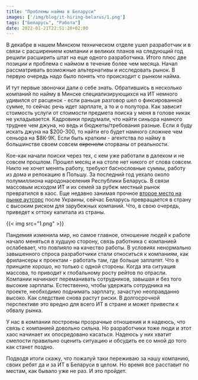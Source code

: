 ```yaml
---
title: "Проблемы найма в Беларуси"
images: ['/img/blog/it-hiring-belarus/1.png']
tags: ["Беларусь", "Работа"]
date: 2022-01-21T22:51:20+02:00
---
```


В декабре в нашем Минском техническом отделе ушел разработчик и в связи с расширением компании и великих планов на
следующий год решили расширить штат на еще одного разработчика. Итого плюс две позиции и проблема с наймом в течение
более чем месяца. Начал рассматривать возможные альтернативы и исследовать рынок. В первую очередь надо было понять что
происходит с рынком найма.

<!--more-->

И тут первые звоночки дали о себе знать. Обратившись в несколько компаний по найму в Минске специализирующихся на ИТ
немного удивился от расценок - если раньше разговор шел о фиксированной сумме, то сейчас речь идет зарплате, а то и о
полутора. Как зависит стоимость услуги от стоимости предмета поиска у меня в голове никак не укладывается. Кадровики
придумали, что найти синьора намного труднее чем джуна, но ведь и бюджеты/требования разные. Если я буду искать джуна на
$200-300, то найти его будет намного сложнее чем сеньора на $8К-9К. Если быть кратким - агентства по найму в большинстве
своем совсем ~~охренели~~ оторваны от реальности.

Кое-как начали поиски через тех, с кем уже работали в далеком и не совсем прошлом. Прошел месяц и на столе нет никого от
слова совсем. Никто не хочет менять работу, требуют баснословные суммы, работу из дома и релокацию в Польшу. За
последний год уехало около полумиллиона народонаселения Республики Беларусь. В связи массовым исходом ИТ и их семей за
рубеж местный рынок превратился в хаос. Еще недавно занимая
прочное [второе место на рынке аутсорс](https://www.daxx.com/blog/development-trends/average-rates-offshore-developers)
после Украины, сейчас Беларусь превращается в страну с высоким риском для зарубежных компаний. Что, в свою очередь,
приведет к оттоку капитала из страны.

{{< img src="1.png" >}}

Пандемия изменила мир, но самое главное, отношение людей к работе начало меняться в худшую сторону, связь работника с
компанией ослабевает, что повлияло на качество работы. В условиях ненормально завышенного спроса разработчики стали
относиться к компаниям, как фрилансеры к проектам - работать там, где больше заплатят. Что в принципе хорошо, но только
с одной стороны. Когда эта ситуация массова, то приводит к глобальному росту рейтов по отрасли. Компании начинают
переманивать сотрудников, завышая и без того высокие зарплаты. Естественно, чтобы удержать сотрудника на проекте,
необходимо поднимать зарплату, зачастую неоправданно высоко. Как следствие снова растут риски. В долгосрочной
перспективе это вредно для всего ИТ в стране и может привести к обвалу рынка.

У нас в компании построены прозрачные отношения и я надеюсь, что связь с компанией довольно сильна. Но разработчики тоже
люди и этот хаос начинает их опосредовано касаться. Надеюсь у них хватит смелости правильно оценить ситуацию и обсудить
ее со мной до того как станет поздно.

Подводя итоги скажу, что пожалуй таки переживаю за нашу компанию, своих ребят да и за ИТ в Беларуси в целом. Но время
все расставит по местам, как бывало уже не раз. И это пройдет.